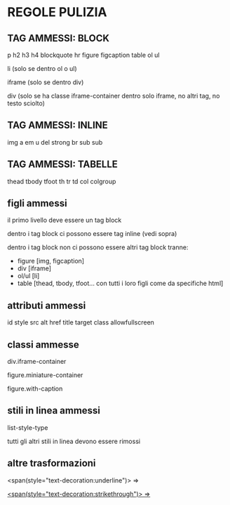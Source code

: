 # REGOLE PULIZIA

## TAG AMMESSI: BLOCK
p
h2
h3
h4
blockquote
hr
figure
figcaption
table
ol
ul

li (solo se dentro ol o ul)

iframe (solo se dentro div)

div (solo se ha classe iframe-container dentro solo iframe, no altri tag, no testo sciolto)




## TAG AMMESSI: INLINE
img
a
em
u
del
strong
br
sub
sub


## TAG AMMESSI: TABELLE
thead
tbody
tfoot
th
tr
td
col
colgroup


## figli ammessi

il primo livello deve essere un tag block

dentro i tag block ci possono essere tag inline (vedi sopra)

dentro i tag block non ci possono essere altri tag block tranne:

- figure [img, figcaption]
- div [iframe]
- ol/ul [li]
- table [thead, tbody, tfoot... con tutti i loro figli come da specifiche html]


## attributi ammessi
id
style
src
alt
href
title
target
class
allowfullscreen


## classi ammesse
div.iframe-container

figure.miniature-container

figure.with-caption


## stili in linea ammessi
list-style-type

tutti gli altri stili in linea devono essere rimossi


## altre trasformazioni

<span(style="text-decoration:underline")> => <u>

<span(style="text-decoration:strikethrough")> => <del>
